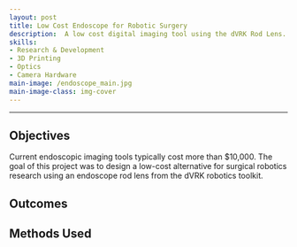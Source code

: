 ```yaml
---
layout: post
title: Low Cost Endoscope for Robotic Surgery
description:  A low cost digital imaging tool using the dVRK Rod Lens.
skills: 
- Research & Development
- 3D Printing
- Optics
- Camera Hardware
main-image: /endoscope_main.jpg
main-image-class: img-cover
---
```


---
## Objectives

Current endoscopic imaging tools typically cost more than $10,000. The goal of this project was to design a low-cost alternative for surgical robotics research using an endoscope rod lens from the dVRK robotics toolkit.

## Outcomes



## Methods Used


